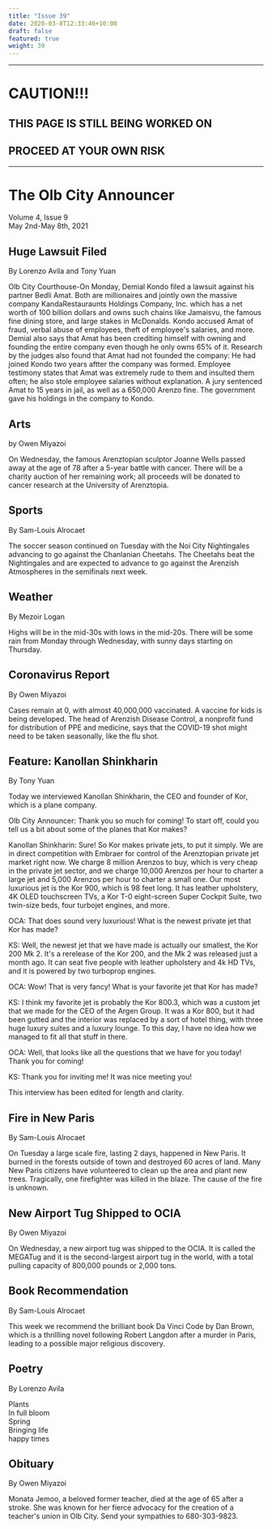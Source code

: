 ```yaml
---
title: "Issue 39"
date: 2020-03-8T12:33:46+10:00
draft: false
featured: true
weight: 39
---
```


------------------------
# CAUTION!!!    
## THIS PAGE IS STILL BEING WORKED ON    
## PROCEED AT YOUR OWN RISK    
------------------------

# The Olb City Announcer    
Volume 4, Issue 9   
May 2nd-May 8th, 2021    

## Huge Lawsuit Filed
By Lorenzo Avila and Tony Yuan

Olb City Courthouse-On Monday, Demial Kondo filed a lawsuit against his partner Bedli Amat. Both are millionaires and jointly own the massive company KandaRestauraunts Holdings Company, Inc. which has a net worth of 100 billion dollars and owns such chains like Jamaisvu, the famous fine dining store, and large stakes in McDonalds. Kondo accused Amat of fraud, verbal abuse of employees, theft of employee's salaries, and more. Demial also says that Amat has been crediting himself with owning and founding the entire company even though he only owns 65% of it. Research by the judges also found that Amat had not founded the company: He had joined Kondo two years aftter the company was formed. Employee testimony states that Amat was extremely rude to them and insulted them often; he also stole employee salaries without explanation. A jury sentenced Amat to 15 years in jail, as well as a 650,000 Arenzo fine. The government gave his holdings in the company to Kondo.

## Arts
by Owen Miyazoi

On Wednesday, the famous Arenztopian sculptor Joanne Wells passed away at the age of 78 after a 5-year battle with cancer. There will be a charity auction of her remaining work; all proceeds will be donated to cancer research at the University of Arenztopia.

## Sports
By Sam-Louis Alrocaet

The soccer season continued on Tuesday with the Noi City Nightingales advancing to go against the Chanlanian Cheetahs. The Cheetahs beat the Nightingales and are expected to advance to go against the Arenzish Atmospheres in the semifinals next week.

## Weather
By Mezoir Logan

Highs will be in the mid-30s with lows in the mid-20s. There will be some rain from Monday through Wednesday, with sunny days starting on Thursday.

## Coronavirus Report
By Owen Miyazoi    

Cases remain at 0, with almost 40,000,000 vaccinated. A vaccine for kids is being developed. The head of Arenzish Disease Control, a nonprofit fund for distribution of PPE and medicine, says that the COVID-19 shot might need to be taken seasonally, like the flu shot.

## Feature: Kanollan Shinkharin
By Tony Yuan

Today we interviewed Kanollan Shinkharin, the CEO and founder of Kor, which is a plane company.

Olb City Announcer: Thank you so much for coming! To start off, could you tell us a bit about some of the planes that Kor makes?

Kanollan Shinkharin: Sure! So Kor makes private jets, to put it simply. We are in direct competition with Embraer for control of the Arenztopian private jet market right now. We charge 8 million Arenzos to buy, which is very cheap in the private jet sector, and we charge 10,000 Arenzos per hour to charter a large jet and 5,000 Arenzos per hour to charter a small one. Our most luxurious jet is the Kor 900, which is 98 feet long. It has leather upholstery, 4K OLED touchscreen TVs, a Kor T-0 eight-screen Super Cockpit Suite, two twin-size beds, four turbojet engines, and more.

OCA: That does sound very luxurious! What is the newest private jet that Kor has made?

KS: Well, the newest jet that we have made is actually our smallest, the Kor 200 Mk 2. It's a rerelease of the Kor 200, and the Mk 2 was released just a month ago. It can seat five people with leather upholstery and 4k HD TVs, and it is powered by two turboprop engines.

OCA: Wow! That is very fancy! What is your favorite jet that Kor has made?

KS: I think my favorite jet is probably the Kor 800.3, which was a custom jet that we made for the CEO of the Argen Group. It was a Kor 800, but it had been gutted and the interior was replaced by a sort of hotel thing, with three huge luxury suites and a luxury lounge. To this day, I have no idea how we managed to fit all that stuff in there.

OCA: Well, that looks like all the questions that we have for you today! Thank you for coming!

KS: Thank you for inviting me! It was nice meeting you!

This interview has been edited for length and clarity.

## Fire in New Paris
By Sam-Louis Alrocaet

On Tuesday a large scale fire, lasting 2 days, happened in New Paris. It burned in the forests outside of town and destroyed 60 acres of land. Many New Paris citizens have volunteered to clean up the area and plant new trees. Tragically, one firefighter was killed in the blaze. The cause of the fire is unknown.

## New Airport Tug Shipped to OCIA
By Owen Miyazoi

On Wednesday, a new airport tug was shipped to the OCIA. It is called the MEGATug and it is the second-largest airport tug in the world, with a total pulling capacity of 800,000 pounds or 2,000 tons.

## Book Recommendation
By Sam-Louis Alrocaet

This week we recommend the brilliant book Da Vinci Code by Dan Brown, which is a thrillling novel following Robert Langdon after a murder in Paris, leading to a possible major religious discovery.

## Poetry
By Lorenzo Avila

Plants    
In full bloom    
Spring    
Bringing life    
happy times    

## Obituary
By Owen Miyazoi

Monata Jemoo, a beloved former teacher, died at the age of 65 after a stroke. She was known for her fierce advocacy for the creation of a teacher's union in Olb City. Send your sympathies to 680-303-9823.

